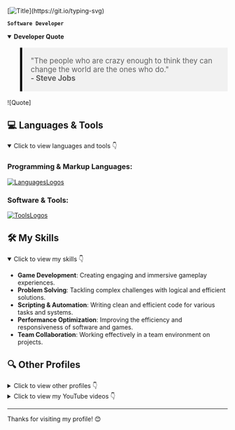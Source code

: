 [![Title](https://readme-typing-svg.demolab.com?font=Fira+Code&size=30&pause=1000&vCenter=true&width=435&lines=Hello!+I'm+Nil+Moreno;Welcome+to+my+profile!)](https://git.io/typing-svg)

**`Software Developer`**

<details open>
  <summary><strong>Developer Quote</strong></summary>
  <blockquote style="background-color:#f1f1f1; padding:20px; border-left:5px solid #000; font-size: 1.2em;">
    "The people who are crazy enough to think they can change the world are the ones who do." <br>
    <strong>- Steve Jobs</strong>
  </blockquote>
</details>

![Quote]


## 💻 Languages & Tools

<details open>
  <summary>Click to view languages and tools 👇</summary>
  
  ### **Programming & Markup Languages**:
  [![LanguagesLogos](https://skillicons.dev/icons?i=c,cs,cpp,python,js,html,css&perline=6)](https://skillicons.dev)
  
  ### **Software & Tools**:
  [![ToolsLogos](https://skillicons.dev/icons?i=windows,blender,ps,ai,unity,vscode,visualstudio,notion,discord&perline=5)](https://skillicons.dev)
  
</details>

## 🛠️ My Skills

<details open>
  <summary>Click to view my skills 👇</summary>
  
- **Game Development**: Creating engaging and immersive gameplay experiences.
- **Problem Solving**: Tackling complex challenges with logical and efficient solutions.
- **Scripting & Automation**: Writing clean and efficient code for various tasks and systems.
- **Performance Optimization**: Improving the efficiency and responsiveness of software and games.
- **Team Collaboration**: Working effectively in a team environment on projects.

</details>

## 🔍 Other Profiles

<details>
  <summary>Click to view other profiles 👇</summary>

  [![Steam Card](https://card.yuy1n.io/card/76561198894586735/dark,en,badge,badges,games)](https://steamcommunity.com/id/fastrogame/)

  [![Discord Card](https://discord-readme-card.ezzud.fr/?userid=691620711118143569)](https://discord.com/users/691620711118143569)
</details>

<details>
  <summary>Click to view my YouTube videos 👇</summary>

  <!-- BEGIN YOUTUBE-CARDS -->
[![TrafficSystemController #unity](https://ytcards.demolab.com/?id=YL849DFzRis&title=TrafficSystemController+%23unity&lang=es&timestamp=1737319502&background_color=%230d1117&title_color=%23ffffff&stats_color=%23dedede&max_title_lines=1&width=250&border_radius=5 "TrafficSystemController #unity")](https://www.youtube.com/watch?v=YL849DFzRis)
[![FreeCameraController #unity](https://ytcards.demolab.com/?id=q8GUNYZ0_B0&title=FreeCameraController+%23unity&lang=es&timestamp=1737319501&background_color=%230d1117&title_color=%23ffffff&stats_color=%23dedede&max_title_lines=1&width=250&border_radius=5 "FreeCameraController #unity")](https://www.youtube.com/watch?v=q8GUNYZ0_B0)
[![MultiTargetCameraController #unity](https://ytcards.demolab.com/?id=w7JWjdIaDfk&title=MultiTargetCameraController+%23unity&lang=es&timestamp=1737319501&background_color=%230d1117&title_color=%23ffffff&stats_color=%23dedede&max_title_lines=1&width=250&border_radius=5 "MultiTargetCameraController #unity")](https://www.youtube.com/watch?v=w7JWjdIaDfk)
<!-- END YOUTUBE-CARDS -->
</details>

---

Thanks for visiting my profile! 😊
